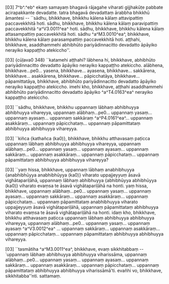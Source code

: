 [03] 7^b^.^eb^ ekaṃ samayaṃ bhagavā rājagahe viharati gijjhakūṭe  pabbate acirapakkante devadatte. tatra bhagavā devadattaṃ ārabbha bhikkhū  āmantesi -- ``sādhu, bhikkhave, bhikkhu kālena kālaṃ attavipattiṃ  paccavekkhitā hoti. sādhu, bhikkhave, bhikkhu kālena kālaṃ  paravipattiṃ paccavekkhitā ^a^V3.0011^ea^ hoti. sādhu, bhikkhave, bhikkhu kālena  kālaṃ attasampattiṃ paccavekkhitā hoti. sādhu ^a^M3.0010^ea^, bhikkhave, bhikkhu  kālena kālaṃ parasampattiṃ paccavekkhitā hoti. aṭṭhahi, bhikkhave,  asaddhammehi abhibhūto pariyādinnacitto devadatto āpāyiko nerayiko  kappaṭṭho atekiccho''.

[03] {cūḷava0 348} ``katamehi aṭṭhahi? lābhena hi, bhikkhave, abhibhūto  pariyādinnacitto devadatto āpāyiko nerayiko kappaṭṭho atekiccho.  alābhena, bhikkhave...pe0... yasena, bhikkhave... ayasena,  bhikkhave... sakkārena, bhikkhave... asakkārena, bhikkhave...  pāpicchatāya, bhikkhave... pāpamittatāya, bhikkhave, abhibhūto  pariyādinnacitto devadatto āpāyiko nerayiko kappaṭṭho atekiccho.  imehi kho, bhikkhave, aṭṭhahi asaddhammehi abhibhūto pariyādinnacitto  devadatto āpāyiko ^a^T4.0163^ea^ nerayiko kappaṭṭho atekiccho.

[03] ``sādhu, bhikkhave, bhikkhu uppannaṃ lābhaṃ abhibhuyya abhibhuyya  vihareyya, uppannaṃ alābhaṃ...pe0... uppannaṃ yasaṃ... uppannaṃ ayasaṃ...  uppannaṃ sakkāraṃ ^a^P4.0161^ea^... uppannaṃ asakkāraṃ... uppannaṃ  pāpicchataṃ... uppannaṃ pāpamittataṃ abhibhuyya abhibhuyya vihareyya.

[03] ``kiñca {kathañca (ka0)}, bhikkhave, bhikkhu atthavasaṃ paṭicca uppannaṃ lābhaṃ  abhibhuyya abhibhuyya vihareyya, uppannaṃ alābhaṃ...pe0... uppannaṃ yasaṃ...  uppannaṃ ayasaṃ... uppannaṃ sakkāraṃ... uppannaṃ asakkāraṃ... uppannaṃ  pāpicchataṃ... uppannaṃ pāpamittataṃ abhibhuyya abhibhuyya vihareyya?

[03] ``yaṃ hissa, bhikkhave, uppannaṃ lābhaṃ anabhibhuyya {anabhibhūyya anabhibhūyya  (ka0)} viharato  uppajjeyyuṃ āsavā vighātapariḷāhā, uppannaṃ lābhaṃ abhibhuyya {abhibhūyya abhibhūyya  (ka0)} viharato  evaṃsa te āsavā vighātapariḷāhā na honti. yaṃ hissa, bhikkhave,  uppannaṃ alābhaṃ...pe0... uppannaṃ yasaṃ... uppannaṃ ayasaṃ... uppannaṃ  sakkāraṃ... uppannaṃ asakkāraṃ... uppannaṃ pāpicchataṃ... uppannaṃ pāpamittataṃ  anabhibhuyya viharato uppajjeyyuṃ āsavā vighātapariḷāhā, uppannaṃ  pāpamittataṃ abhibhuyya viharato evaṃsa te āsavā vighātapariḷāhā na  honti. idaṃ kho, bhikkhave, bhikkhu atthavasaṃ paṭicca uppannaṃ lābhaṃ  abhibhuyya abhibhuyya vihareyya, uppannaṃ alābhaṃ...pe0... uppannaṃ yasaṃ...  uppannaṃ ayasaṃ ^a^V3.0012^ea^ ... uppannaṃ sakkāraṃ... uppannaṃ asakkāraṃ... uppannaṃ  pāpicchataṃ... uppannaṃ pāpamittataṃ abhibhuyya abhibhuyya vihareyya.

[03] ``tasmātiha ^a^M3.0011^ea^, bhikkhave, evaṃ sikkhitabbaṃ -- `uppannaṃ lābhaṃ  abhibhuyya abhibhuyya viharissāma, uppannaṃ alābhaṃ...pe0... uppannaṃ  yasaṃ... uppannaṃ ayasaṃ... uppannaṃ sakkāraṃ... uppannaṃ asakkāraṃ... uppannaṃ  pāpicchataṃ... uppannaṃ pāpamittataṃ abhibhuyya abhibhuyya viharissāmā'ti.  evañhi vo, bhikkhave, sikkhitabba''nti. sattamaṃ.